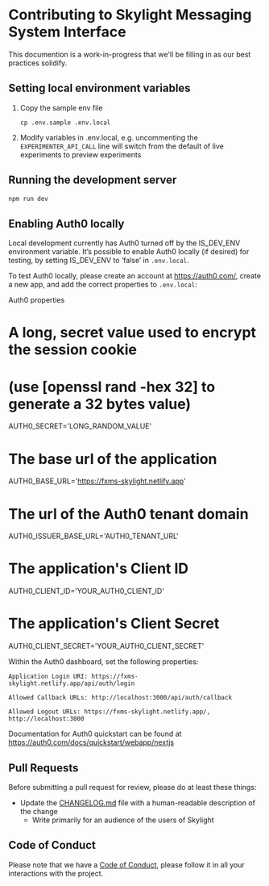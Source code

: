 # Contributing to Skylight Messaging System Interface

This documention is a work-in-progress that we'll be filling in as our best
practices solidify.

## Setting local environment variables

1. Copy the sample env file

    `cp .env.sample .env.local`

1. Modify variables in .env.local, e.g. uncommenting the `EXPERIMENTER_API_CALL`
   line will switch from the default of live experiments to preview experiments

## Running the development server

```bash
npm run dev
```

## Enabling Auth0 locally

Local development currently has Auth0 turned off by the IS_DEV_ENV environment variable.
It’s possible to enable Auth0 locally (if desired) for testing, by setting IS_DEV_ENV to
‘false’ in `.env.local`.

To test Auth0 locally, please create an account at https://auth0.com/, create a new app,
and add the correct properties to `.env.local`:
  
Auth0 properties
# A long, secret value used to encrypt the session cookie 
# (use [openssl rand -hex 32] to generate a 32 bytes value)
AUTH0_SECRET='LONG_RANDOM_VALUE'

# The base url of the application
AUTH0_BASE_URL='https://fxms-skylight.netlify.app'

# The url of the Auth0 tenant domain
AUTH0_ISSUER_BASE_URL='AUTH0_TENANT_URL'

# The application's Client ID
AUTH0_CLIENT_ID='YOUR_AUTH0_CLIENT_ID'

# The application's Client Secret
AUTH0_CLIENT_SECRET='YOUR_AUTH0_CLIENT_SECRET'

Within the Auth0 dashboard, set the following properties:

```
Application Login URI: https://fxms-skylight.netlify.app/api/auth/login

Allowed Callback URLs: http://localhost:3000/api/auth/callback

Allowed Logout URLs: https://fxms-skylight.netlify.app/, http://localhost:3000
```

Documentation for Auth0 quickstart can be found at https://auth0.com/docs/quickstart/webapp/nextjs

## Pull Requests

Before submitting a pull request for review, please do at least these things:

* Update the [CHANGELOG.md](/CHANGELOG.md) file with a human-readable description of the change
  * Write primarily for an audience of the users of Skylight

## Code of Conduct

Please note that we have a [Code of Conduct](https://www.mozilla.org/en-US/about/governance/policies/participation/),
please follow it in all your interactions with the project.
